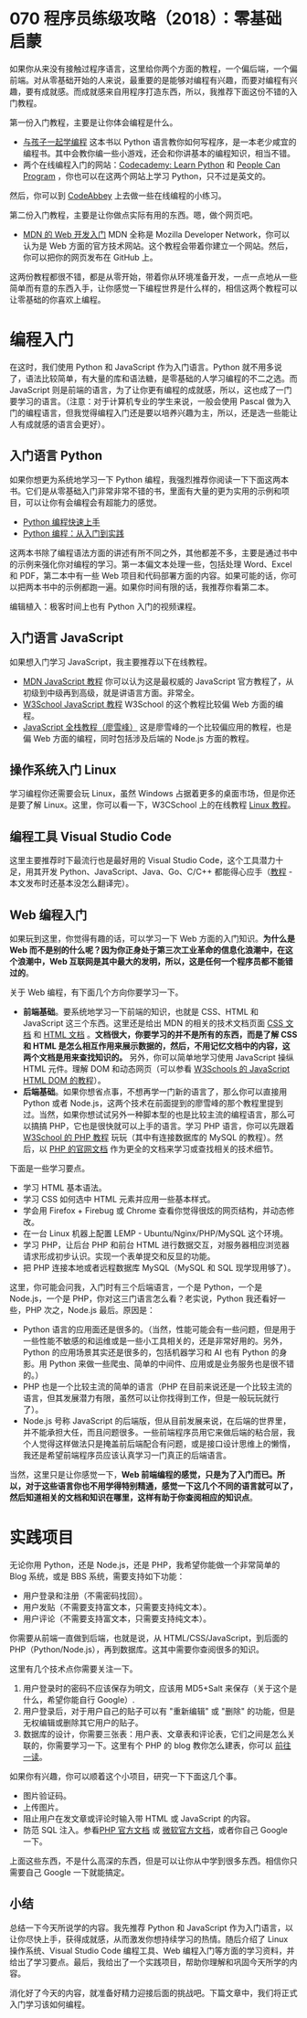 # 070 程序员练级攻略（2018）：零基础启蒙

如果你从来没有接触过程序语言，这里给你两个方面的教程，一个偏后端，一个偏前端。对从零基础开始的人来说，最重要的是能够对编程有兴趣，而要对编程有兴趣，要有成就感。而成就感来自用程序打造东西，所以，我推荐下面这份不错的入门教程。

第一份入门教程，主要是让你体会编程是什么。

-   [与孩子一起学编程](https://book.douban.com/subject/5338024/)
    这本书以 Python
    语言教你如何写程序，是一本老少咸宜的编程书。其中会教你编一些小游戏，还会和你讲基本的编程知识，相当不错。
-   两个在线编程入门的网站：[Codecademy: Learn
    Python](https://www.codecademy.com/learn) 和 [People Can
    Program](https://www.peoplecanprogram.com/)
    ，你也可以在这两个网站上学习 Python，只不过是英文的。

然后，你可以到 [CodeAbbey](http://www.codeabbey.com/index/task_list)
上去做一些在线编程的小练习。

第二份入门教程，主要是让你做点实际有用的东西。嗯，做个网页吧。

-   [MDN 的 Web
    开发入门](https://developer.mozilla.org/zh-CN/docs/Learn/Getting_started_with_the_web)
    MDN 全称是 Mozilla Developer Network，你可以认为是 Web
    方面的官方技术网站。这个教程会带着你建立一个网站。然后，你可以把你的网页发布在
    GitHub 上。

这两份教程都很不错，都是从零开始，带着你从环境准备开发，一点一点地从一些简单而有意的东西入手，让你感觉一下编程世界是什么样的，相信这两个教程可以让零基础的你喜欢上编程。

# 编程入门

在这时，我们使用 Python 和 JavaScript 作为入门语言。Python
就不用多说了，语法比较简单，有大量的库和语法糖，是零基础的人学习编程的不二之选。而
JavaScript
则是前端的语言，为了让你更有编程的成就感，所以，这也成了一门要学习的语言。（注意：对于计算机专业的学生来说，一般会使用
Pascal
做为入门的编程语言，但我觉得编程入门还是要以培养兴趣为主，所以，还是选一些能让人有成就感的语言会更好）。

## 入门语言 Python

如果你想更为系统地学习一下 Python
编程，我强烈推荐你阅读一下下面这两本书。它们是从零基础入门非常非常不错的书，里面有大量的更为实用的示例和项目，可以让你有会编程会有超能力的感觉。

-   [Python 编程快速上手](https://book.douban.com/subject/26836700/)
-   [Python
    编程：从入门到实践](https://book.douban.com/subject/26829016/)

这两本书除了编程语法方面的讲述有所不同之外，其他都差不多，主要是通过书中的示例来强化你对编程的学习。第一本偏文本处理一些，包括处理
Word、Excel 和 PDF，第二本中有一些 Web
项目和代码部署方面的内容。如果可能的话，你可以把两本书中的示例都跑一遍。如果你时间有限的话，我推荐你看第二本。

编辑植入：极客时间上也有 Python 入门的视频课程。

## 入门语言 JavaScript

如果想入门学习 JavaScript，我主要推荐以下在线教程。

-   [MDN JavaScript
    教程](https://developer.mozilla.org/zh-CN/docs/Web/JavaScript)
    你可以认为这是最权威的 JavaScript
    官方教程了，从初级到中级再到高级，就是讲语言方面。非常全。
-   [W3School JavaScript 教程](http://www.w3school.com.cn/js/) W3School
    的这个教程比较偏 Web 方面的编程。
-   [JavaScript
    全栈教程（廖雪峰）](https://www.liaoxuefeng.com/wiki/001434446689867b27157e896e74d51a89c25cc8b43bdb3000)
    这是廖雪峰的一个比较偏应用的教程，也是偏 Web
    方面的编程，同时包括涉及后端的 Node.js 方面的教程。

## 操作系统入门 Linux

学习编程你还需要会玩 Linux，虽然 Windows
占据着更多的桌面市场，但是你还是要了解
Linux。这里，你可以看一下，W3CSchool 上的在线教程 [Linux
教程](https://www.w3cschool.cn/linux/)。

## 编程工具 Visual Studio Code

这里主要推荐时下最流行也是最好用的 Visual Studio
Code，这个工具潜力十足，用其开发 Python、JavaScript、Java、Go、C/C++
都能得心应手（[教程](https://www.gitbook.com/book/jeasonstudio/vscode-cn-doc/details) -
本文发布时还基本没怎么翻译完）。

## Web 编程入门

如果玩到这里，你觉得有趣的话，可以学习一下 Web
方面的入门知识。**为什么是 Web
而不是别的什么呢？因为你正身处于第三次工业革命的信息化浪潮中，在这个浪潮中，Web
互联网是其中最大的发明，所以，这是任何一个程序员都不能错过的**。

关于 Web 编程，有下面几个方向你要学习一下。

-   **前端基础**。要系统地学习一下前端的知识，也就是 CSS、HTML 和
    JavaScript 这三个东西。这里还是给出 MDN 的相关的技术文档页面 [CSS
    文档](https://developer.mozilla.org/zh-CN/docs/Web/CSS) 和 [HTML
    文档](https://developer.mozilla.org/zh-CN/docs/Web/HTML)
    。**文档很大，你要学习的并不是所有的东西，而是了解 CSS 和 HTML
    是怎么相互作用来展示数据的，然后，不用记忆文档中的内容，这两个文档是用来查找知识的。**
    另外，你可以简单地学习使用 JavaScript 操纵 HTML 元件。理解 DOM
    和动态网页（可以参看 [W3Schools 的 JavaScript HTML DOM
    的教程](https://www.w3schools.com/js/js_htmldom.asp)）。
-   **后端基础**。如果你想省点事，不想再学一门新的语言了，那么你可以直接用
    Python 或者
    Node.js，这两个技术在前面提到的廖雪峰的那个教程里提到过。当然，如果你想试试另外一种脚本型的也是比较主流的编程语言，那么可以搞搞
    PHP，它也是很快就可以上手的语言。学习 PHP 语言，你可以先跟着
    [W3School 的 PHP 教程](http://www.w3school.com.cn/php/index.asp)
    玩玩（其中有连接数据库的 MySQL 的教程）。然后，以 [PHP
    的官网文档](http://php.net/manual/zh/)
    作为更全的文档来学习或查找相关的技术细节。

下面是一些学习要点。

-   学习 HTML 基本语法。
-   学习 CSS 如何选中 HTML 元素并应用一些基本样式。
-   学会用 Firefox + Firebug 或 Chrome
    查看你觉得很炫的网页结构，并动态修改。
-   在一台 Linux 机器上配置 LEMP - Ubuntu/Nginx/PHP/MySQL 这个环境。
-   学习 PHP，让后台 PHP 和前台 HTML
    进行数据交互，对服务器相应浏览器请求形成初步认识。实现一个表单提交和反显的功能。
-   把 PHP 连接本地或者远程数据库 MySQL（MySQL 和 SQL 现学现用够了）。

这里，你可能会问我，入门时有三个后端语言，一个是 Python，一个是
Node.js，一个是 PHP，你对这三门语言怎么看？老实说，Python
我还看好一些，PHP 次之，Node.js 最后。原因是：

-   Python
    语言的应用面还是很多的。（当然，性能可能会有一些问题，但是用于一些性能不敏感的和运维或是一些小工具相关的，还是非常好用的。另外，Python
    的应用场景其实还是很多的，包括机器学习和 AI 也有 Python 的身影。用
    Python 来做一些爬虫、简单的中间件、应用或是业务服务也是很不错的。）
-   PHP 也是一个比较主流的简单的语言（PHP
    在目前来说还是一个比较主流的语言，但其发展潜力有限，虽然可以让你找得到工作，但是一般玩玩就行了）。
-   Node.js 号称 JavaScript
    的后端版，但从目前发展来说，在后端的世界里，并不能承担大任，而且问题很多。一些前端程序员用它来做后端的粘合层，我个人觉得这样做法只是掩盖前后端配合有问题，或是接口设计思维上的懒惰，我还是希望前端程序员应该认真学习一门真正的后端语言。

当然，这里只是让你感觉一下，**Web
前端编程的感觉，只是为了入门而已。所以，对于这些语言你也不用学得特别精通，感觉一下这几个不同的语言就可以了，然后知道相关的文档和知识在哪里，这样有助于你查阅相应的知识点**。

# 实践项目

无论你用 Python，还是 Node.js，还是 PHP，我希望你能做一个非常简单的 Blog
系统，或是 BBS 系统，需要支持如下功能：

-   用户登录和注册（不需密码找回）。
-   用户发贴（不需要支持富文本，只需要支持纯文本）。
-   用户评论（不需要支持富文本，只需要支持纯文本）。

你需要从前端一直做到后端，也就是说，从 HTML/CSS/JavaScript，到后面的
PHP（Python/Node.js），再到数据库。这其中需要你查阅很多的知识。

这里有几个技术点你需要关注一下。

1.  用户登录时的密码不应该保存为明文，应该用 MD5+Salt
    来保存（关于这个是什么，希望你能自行 Google）.
2.  用户登录后，对于用户自己的贴子可以有 "重新编辑" 或 "删除"
    的功能，但是无权编辑或删除其它用户的贴子。
3.  数据库的设计，你需要三张表：用户表、文章表和评论表，它们之间是怎么关联的，你需要学习一下。这里有个
    PHP 的 blog 教你怎么建表，你可以
    [前往一读](https://code.tutsplus.com/tutorials/how-to-create-a-phpmysql-powered-forum-from-scratch--net-10188)。

如果你有兴趣，你可以顺着这个小项目，研究一下下面这几个事。

-   图片验证码。
-   上传图片。
-   阻止用户在发文章或评论时输入带 HTML 或 JavaScript 的内容。
-   防范 SQL 注入。参看[PHP
    官方文档](http://php.net/manual/zh/security.database.sql-injection.php)
    或
    [微软官方文档](https://technet.microsoft.com/zh-cn/library/ms161953(v=sql.105).aspx?f=255&MSPPError=-2147217396)，或者你自己
    Google 一下。

上面这些东西，不是什么高深的东西，但是可以让你从中学到很多东西。相信你只需要自己
Google 一下就能搞定。

## 小结

总结一下今天所说学的内容。我先推荐 Python 和 JavaScript
作为入门语言，以让你尽快上手，获得成就感，从而激发你想持续学习的热情。随后介绍了
Linux 操作系统、Visual Studio Code 编程工具、Web
编程入门等方面的学习资料，并给出了学习要点。最后，我给出了一个实践项目，帮助你理解和巩固今天所学的内容。

消化好了今天的内容，就准备好精力迎接后面的挑战吧。下篇文章中，我们将正式入门学习该如何编程。
